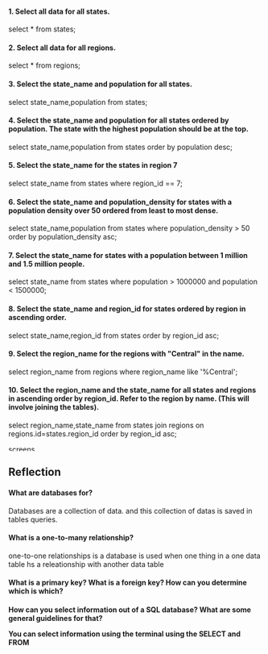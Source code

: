 <!DOCTYPE html>
<html>
<head>
	<title></title>
</head>
<body>
<h4>1. Select all data for all states.</h4>
<p>select * from states;</p>	

<h4>2. Select all data for all regions.</h4>
<p>select * from regions;</p>

<h4>3. Select the state_name and population for all states.</h4>
<p>select state_name,population from states;</p>

<h4>4. Select the state_name and population for all states ordered by population. The state with the highest population should be at the top.</h4>
<p>select state_name,population from states order by population desc;</p>

<h4>5. Select the state_name for the states in region 7</h4>
<p>select state_name from states where region_id == 7;</p>

<h4>6. Select the state_name and population_density for states with a population density over 50 ordered from least to most dense.</h4>
<p>select state_name,population from states where population_density > 50 order by population_density asc;</p>

<h4>7. Select the state_name for states with a population between 1 million and 1.5 million people.</h4>
<p>select state_name from states where population > 1000000 and population < 1500000;</p>

<h4>8. Select the state_name and region_id for states ordered by region in ascending order.</h4>
<p>select state_name,region_id from states order by region_id asc;</p>

<h4>9. Select the region_name for the regions with "Central" in the name.</h4>
<p>select region_name from regions where region_name like '%Central';</p>

<h4>10. Select the region_name and the state_name for all states and regions in ascending order by region_id. Refer to the region by name. (This will involve joining the tables).</h4>
<p>select region_name,state_name from states join regions on regions.id=states.region_id order by region_id asc;</p>

<img src="imgs/SC2.jpg" alt="screenshot of my schemadesigner" height="12" width="60" >

<h2>Reflection</h2>
<h4>What are databases for?</h4>
<p> Databases are a collection of data. and this collection of datas is saved in tables queries.</p>
<h4>What is a one-to-many relationship?</h4>
<p>one-to-one relationships is a database is used when one thing in a one data table hs a releationship with another data table</p>
<h4>What is a primary key? What is a foreign key? How can you determine which is which?</h4>
<p></p>
<h4>How can you select information out of a SQL database? What are some general guidelines for that?</h4s>
<p>You can select information using the terminal using the SELECT and FROM </p>










</body>
</html>